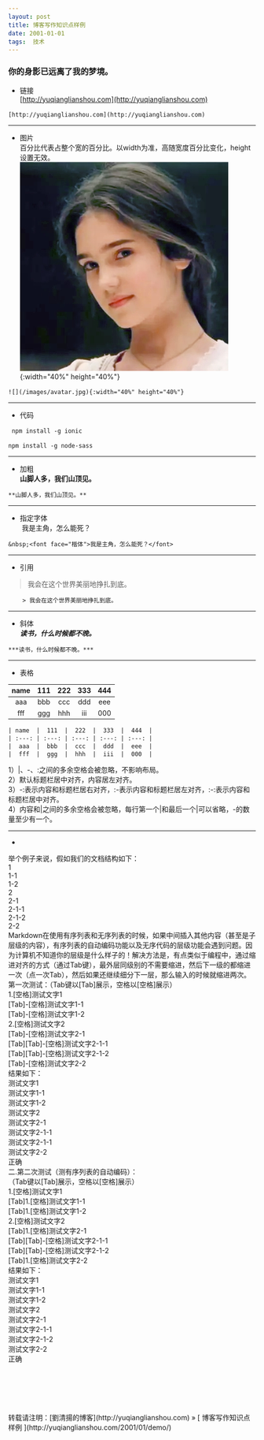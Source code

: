 ```yaml
---
layout: post  
title: 博客写作知识点样例 
date: 2001-01-01  
tags:  技术
---
```

### 你的身影已远离了我的梦境。  
 
+ 链接  
[http://yuqianglianshou.com](http://yuqianglianshou.com) 
```
[http://yuqianglianshou.com](http://yuqianglianshou.com) 
```
---

+ 图片  
百分比代表占整个宽的百分比。以width为准，高随宽度百分比变化，height设置无效。  
![美图](/images/avatar.jpg){:width="40%" height="40%"}   
```
![](/images/avatar.jpg){:width="40%" height="40%"}   
```
---

- 代码   
```
 npm install -g ionic  
```

```
npm install -g node-sass 
```
---

* 加粗  
**山脚人多，我们山顶见。**
```
**山脚人多，我们山顶见。**
```
---

+ 指定字体  
&nbsp;<font face="楷体">我是主角，怎么能死？</font>
```
&nbsp;<font face="楷体">我是主角，怎么能死？</font>
```
---

+ 引用  
>  我会在这个世界美丽地挣扎到底。  

```
    > 我会在这个世界美丽地挣扎到底。
```
---

+ 斜体  
***读书，什么时候都不晚。***
```
***读书，什么时候都不晚。***
```
---

* 表格  

| name  |  111  |  222  |  333  |  444  |
| :---: | :---: | :---: | :---: | :---: |
|  aaa  |  bbb  |  ccc  |  ddd  |  eee  |
|  fff  |  ggg  |  hhh  |  iii  |  000  |

```
| name  |  111  |  222  |  333  |  444  |
| :---: | :---: | :---: | :---: | :---: |
|  aaa  |  bbb  |  ccc  |  ddd  |  eee  |
|  fff  |  ggg  |  hhh  |  iii  |  000  |
```
1）|、-、:之间的多余空格会被忽略，不影响布局。  
2）默认标题栏居中对齐，内容居左对齐。  
3）-:表示内容和标题栏居右对齐，:-表示内容和标题栏居左对齐，:-:表示内容和标题栏居中对齐。  
4）内容和|之间的多余空格会被忽略，每行第一个|和最后一个|可以省略，-的数量至少有一个。 

---
+ 
举个例子来说，假如我们的文档结构如下：  
1   
1-1   
1-2  
2  
2-1  
2-1-1  
2-1-2  
2-2    
Markdown在使用有序列表和无序列表的时候，如果中间插入其他内容（甚至是子层级的内容），有序列表的自动编码功能以及无序代码的层级功能会遇到问题。因为计算机不知道你的层级是什么样子的！解决方法是，有点类似于编程中，通过缩进对齐的方式（通过Tab键），最外层同级别的不需要缩进，然后下一级的都缩进一次（点一次Tab），然后如果还继续细分下一层，那么输入的时候就缩进两次。 第一次测试：（Tab键以[Tab]展示，空格以[空格]展示）  
1.[空格]测试文字1   
[Tab]-[空格]测试文字1-1  
[Tab]-[空格]测试文字1-2   
2.[空格]测试文字2   
[Tab]-[空格]测试文字2-1  
[Tab][Tab]-[空格]测试文字2-1-1  
[Tab][Tab]-[空格]测试文字2-1-2   
[Tab]-[空格]测试文字2-2   
结果如下：  
测试文字1  
测试文字1-1  
测试文字1-2  
测试文字2  
测试文字2-1  
测试文字2-1-1  
测试文字2-1-1  
测试文字2-2  
正确  
二.第二次测试（测有序列表的自动编码）：  
（Tab键以[Tab]展示，空格以[空格]展示）  
1.[空格]测试文字1  
[Tab]1.[空格]测试文字1-1  
[Tab]1.[空格]测试文字1-2  
2.[空格]测试文字2  
[Tab]1.[空格]测试文字2-1  
[Tab][Tab]-[空格]测试文字2-1-1  
[Tab][Tab]-[空格]测试文字2-1-2  
[Tab]1.[空格]测试文字2-2    
结果如下：  
测试文字1  
测试文字1-1  
测试文字1-2  
测试文字2  
测试文字2-1  
测试文字2-1-1  
测试文字2-1-2  
测试文字2-2  
正确

<br/> 
<br/> 
<br/> 
<br/> 
<br/> 
转载请注明：[劉清揚的博客](http://yuqianglianshou.com) » [ 博客写作知识点样例  ](http://yuqianglianshou.com/2001/01/demo/)  
<br/>